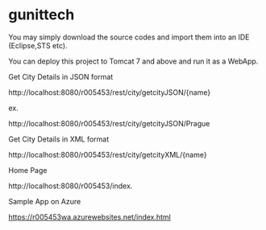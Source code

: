 # gunittech

You may simply download the source codes and import them into an IDE (Eclipse,STS etc).

You can deploy this project to Tomcat 7 and above and run it as a WebApp.

Get City Details in JSON format

http://localhost:8080/r005453/rest/city/getcityJSON/{name}

ex.

http://localhost:8080/r005453/rest/city/getcityJSON/Prague


Get City Details in XML format

http://localhost:8080/r005453/rest/city/getcityXML/{name}

Home Page

http://localhost:8080/r005453/index.

Sample App on Azure

https://r005453wa.azurewebsites.net/index.html



